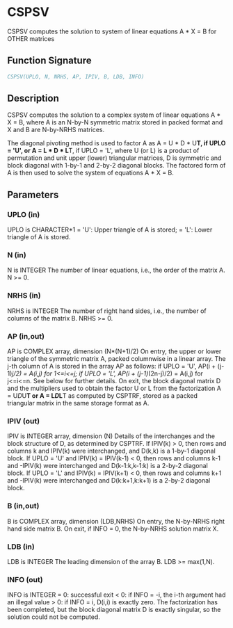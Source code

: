# CSPSV

CSPSV computes the solution to system of linear equations A * X = B for OTHER matrices

## Function Signature

```fortran
CSPSV(UPLO, N, NRHS, AP, IPIV, B, LDB, INFO)
```

## Description


 CSPSV computes the solution to a complex system of linear equations
    A * X = B,
 where A is an N-by-N symmetric matrix stored in packed format and X
 and B are N-by-NRHS matrices.

 The diagonal pivoting method is used to factor A as
    A = U * D * U**T,  if UPLO = 'U', or
    A = L * D * L**T,  if UPLO = 'L',
 where U (or L) is a product of permutation and unit upper (lower)
 triangular matrices, D is symmetric and block diagonal with 1-by-1
 and 2-by-2 diagonal blocks.  The factored form of A is then used to
 solve the system of equations A * X = B.

## Parameters

### UPLO (in)

UPLO is CHARACTER*1 = 'U': Upper triangle of A is stored; = 'L': Lower triangle of A is stored.

### N (in)

N is INTEGER The number of linear equations, i.e., the order of the matrix A. N >= 0.

### NRHS (in)

NRHS is INTEGER The number of right hand sides, i.e., the number of columns of the matrix B. NRHS >= 0.

### AP (in,out)

AP is COMPLEX array, dimension (N*(N+1)/2) On entry, the upper or lower triangle of the symmetric matrix A, packed columnwise in a linear array. The j-th column of A is stored in the array AP as follows: if UPLO = 'U', AP(i + (j-1)*j/2) = A(i,j) for 1<=i<=j; if UPLO = 'L', AP(i + (j-1)*(2n-j)/2) = A(i,j) for j<=i<=n. See below for further details. On exit, the block diagonal matrix D and the multipliers used to obtain the factor U or L from the factorization A = U*D*U**T or A = L*D*L**T as computed by CSPTRF, stored as a packed triangular matrix in the same storage format as A.

### IPIV (out)

IPIV is INTEGER array, dimension (N) Details of the interchanges and the block structure of D, as determined by CSPTRF. If IPIV(k) > 0, then rows and columns k and IPIV(k) were interchanged, and D(k,k) is a 1-by-1 diagonal block. If UPLO = 'U' and IPIV(k) = IPIV(k-1) < 0, then rows and columns k-1 and -IPIV(k) were interchanged and D(k-1:k,k-1:k) is a 2-by-2 diagonal block. If UPLO = 'L' and IPIV(k) = IPIV(k+1) < 0, then rows and columns k+1 and -IPIV(k) were interchanged and D(k:k+1,k:k+1) is a 2-by-2 diagonal block.

### B (in,out)

B is COMPLEX array, dimension (LDB,NRHS) On entry, the N-by-NRHS right hand side matrix B. On exit, if INFO = 0, the N-by-NRHS solution matrix X.

### LDB (in)

LDB is INTEGER The leading dimension of the array B. LDB >= max(1,N).

### INFO (out)

INFO is INTEGER = 0: successful exit < 0: if INFO = -i, the i-th argument had an illegal value > 0: if INFO = i, D(i,i) is exactly zero. The factorization has been completed, but the block diagonal matrix D is exactly singular, so the solution could not be computed.


